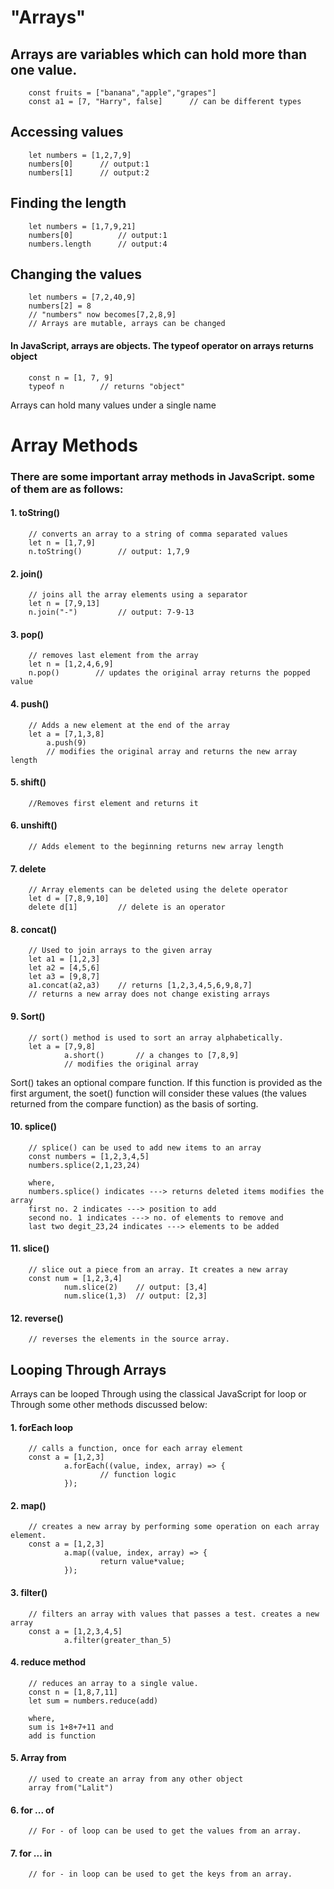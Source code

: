 #                       "Arrays"
## Arrays are variables which can hold more than one value.
        const fruits = ["banana","apple","grapes"]
        const a1 = [7, "Harry", false]      // can be different types

## Accessing values
        let numbers = [1,2,7,9]
        numbers[0]      // output:1
        numbers[1]      // output:2

## Finding the length
        let numbers = [1,7,9,21]
        numbers[0]          // output:1
        numbers.length      // output:4

## Changing the values
        let numbers = [7,2,40,9]
        numbers[2] = 8      
        // "numbers" now becomes[7,2,8,9]
        // Arrays are mutable, arrays can be changed

#### In JavaScript, arrays are objects. The typeof operator on arrays returns object
        const n = [1, 7, 9]
        typeof n        // returns "object"

Arrays can hold many values under a single name

# Array Methods
### There are some important array methods in JavaScript. some of them are as follows:           

#### 1. toString()
        // converts an array to a string of comma separated values
        let n = [1,7,9]
        n.toString()        // output: 1,7,9

#### 2.  join()
        // joins all the array elements using a separator
        let n = [7,9,13]
        n.join("-")         // output: 7-9-13

#### 3.  pop()
        // removes last element from the array
        let n = [1,2,4,6,9]
        n.pop()        // updates the original array returns the popped value

#### 4.  push()       
        // Adds a new element at the end of the array
        let a = [7,1,3,8]
            a.push(9)
            // modifies the original array and returns the new array length

#### 5. shift()
        //Removes first element and returns it

#### 6. unshift()
        // Adds element to the beginning returns new array length

#### 7. delete
        // Array elements can be deleted using the delete operator
        let d = [7,8,9,10]
        delete d[1]         // delete is an operator

#### 8. concat()
        // Used to join arrays to the given array
        let a1 = [1,2,3]
        let a2 = [4,5,6]
        let a3 = [9,8,7]
        a1.concat(a2,a3)    // returns [1,2,3,4,5,6,9,8,7]
        // returns a new array does not change existing arrays

#### 9. Sort()
        // sort() method is used to sort an array alphabetically.
        let a = [7,9,8]
                a.short()       // a changes to [7,8,9]
                // modifies the original array

Sort() takes an optional compare function. If this function is provided as the first argument, the soet() function will consider these values (the values returned from the compare function) as the basis of sorting.

#### 10. splice()
        // splice() can be used to add new items to an array
        const numbers = [1,2,3,4,5]
        numbers.splice(2,1,23,24)

        where,
        numbers.splice() indicates ---> returns deleted items modifies the array
        first no. 2 indicates ---> position to add
        second no. 1 indicates ---> no. of elements to remove and
        last two degit_23,24 indicates ---> elements to be added

#### 11. slice()
        // slice out a piece from an array. It creates a new array
        const num = [1,2,3,4]
                num.slice(2)    // output: [3,4]
                num.slice(1,3)  // output: [2,3]

#### 12. reverse()
        // reverses the elements in the source array.

## Looping Through Arrays
Arrays can be looped Through using the classical JavaScript for loop or Through some other methods discussed below:

#### 1. forEach loop
        // calls a function, once for each array element
        const a = [1,2,3]
                a.forEach((value, index, array) => {
                        // function logic
                });

#### 2. map()
        // creates a new array by performing some operation on each array element.
        const a = [1,2,3]
                a.map((value, index, array) => {
                        return value*value;
                });

#### 3. filter()
        // filters an array with values that passes a test. creates a new array
        const a = [1,2,3,4,5]
                a.filter(greater_than_5)

#### 4. reduce method
        // reduces an array to a single value.
        const n = [1,8,7,11]
        let sum = numbers.reduce(add)

        where,
        sum is 1+8+7+11 and
        add is function

#### 5. Array from
        // used to create an array from any other object
        array from("Lalit")

#### 6. for ... of
        // For - of loop can be used to get the values from an array.

#### 7. for ... in
        // for - in loop can be used to get the keys from an array.


